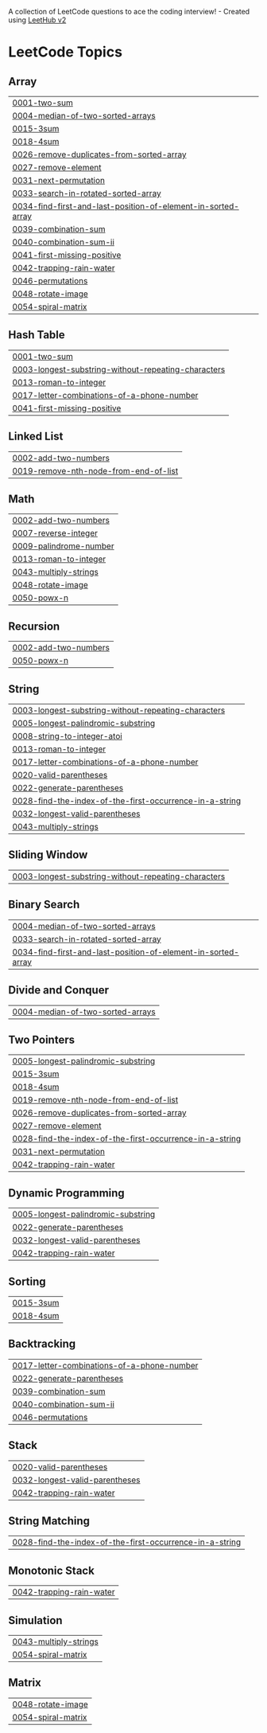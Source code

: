 A collection of LeetCode questions to ace the coding interview! - Created using [LeetHub v2](https://github.com/arunbhardwaj/LeetHub-2.0)
<!---LeetCode Topics Start-->
# LeetCode Topics
## Array
|  |
| ------- |
| [0001-two-sum](https://github.com/sherin456/leetcode/tree/master/0001-two-sum) |
| [0004-median-of-two-sorted-arrays](https://github.com/sherin456/leetcode/tree/master/0004-median-of-two-sorted-arrays) |
| [0015-3sum](https://github.com/sherin456/leetcode/tree/master/0015-3sum) |
| [0018-4sum](https://github.com/sherin456/leetcode/tree/master/0018-4sum) |
| [0026-remove-duplicates-from-sorted-array](https://github.com/sherin456/leetcode/tree/master/0026-remove-duplicates-from-sorted-array) |
| [0027-remove-element](https://github.com/sherin456/leetcode/tree/master/0027-remove-element) |
| [0031-next-permutation](https://github.com/sherin456/leetcode/tree/master/0031-next-permutation) |
| [0033-search-in-rotated-sorted-array](https://github.com/sherin456/leetcode/tree/master/0033-search-in-rotated-sorted-array) |
| [0034-find-first-and-last-position-of-element-in-sorted-array](https://github.com/sherin456/leetcode/tree/master/0034-find-first-and-last-position-of-element-in-sorted-array) |
| [0039-combination-sum](https://github.com/sherin456/leetcode/tree/master/0039-combination-sum) |
| [0040-combination-sum-ii](https://github.com/sherin456/leetcode/tree/master/0040-combination-sum-ii) |
| [0041-first-missing-positive](https://github.com/sherin456/leetcode/tree/master/0041-first-missing-positive) |
| [0042-trapping-rain-water](https://github.com/sherin456/leetcode/tree/master/0042-trapping-rain-water) |
| [0046-permutations](https://github.com/sherin456/leetcode/tree/master/0046-permutations) |
| [0048-rotate-image](https://github.com/sherin456/leetcode/tree/master/0048-rotate-image) |
| [0054-spiral-matrix](https://github.com/sherin456/leetcode/tree/master/0054-spiral-matrix) |
## Hash Table
|  |
| ------- |
| [0001-two-sum](https://github.com/sherin456/leetcode/tree/master/0001-two-sum) |
| [0003-longest-substring-without-repeating-characters](https://github.com/sherin456/leetcode/tree/master/0003-longest-substring-without-repeating-characters) |
| [0013-roman-to-integer](https://github.com/sherin456/leetcode/tree/master/0013-roman-to-integer) |
| [0017-letter-combinations-of-a-phone-number](https://github.com/sherin456/leetcode/tree/master/0017-letter-combinations-of-a-phone-number) |
| [0041-first-missing-positive](https://github.com/sherin456/leetcode/tree/master/0041-first-missing-positive) |
## Linked List
|  |
| ------- |
| [0002-add-two-numbers](https://github.com/sherin456/leetcode/tree/master/0002-add-two-numbers) |
| [0019-remove-nth-node-from-end-of-list](https://github.com/sherin456/leetcode/tree/master/0019-remove-nth-node-from-end-of-list) |
## Math
|  |
| ------- |
| [0002-add-two-numbers](https://github.com/sherin456/leetcode/tree/master/0002-add-two-numbers) |
| [0007-reverse-integer](https://github.com/sherin456/leetcode/tree/master/0007-reverse-integer) |
| [0009-palindrome-number](https://github.com/sherin456/leetcode/tree/master/0009-palindrome-number) |
| [0013-roman-to-integer](https://github.com/sherin456/leetcode/tree/master/0013-roman-to-integer) |
| [0043-multiply-strings](https://github.com/sherin456/leetcode/tree/master/0043-multiply-strings) |
| [0048-rotate-image](https://github.com/sherin456/leetcode/tree/master/0048-rotate-image) |
| [0050-powx-n](https://github.com/sherin456/leetcode/tree/master/0050-powx-n) |
## Recursion
|  |
| ------- |
| [0002-add-two-numbers](https://github.com/sherin456/leetcode/tree/master/0002-add-two-numbers) |
| [0050-powx-n](https://github.com/sherin456/leetcode/tree/master/0050-powx-n) |
## String
|  |
| ------- |
| [0003-longest-substring-without-repeating-characters](https://github.com/sherin456/leetcode/tree/master/0003-longest-substring-without-repeating-characters) |
| [0005-longest-palindromic-substring](https://github.com/sherin456/leetcode/tree/master/0005-longest-palindromic-substring) |
| [0008-string-to-integer-atoi](https://github.com/sherin456/leetcode/tree/master/0008-string-to-integer-atoi) |
| [0013-roman-to-integer](https://github.com/sherin456/leetcode/tree/master/0013-roman-to-integer) |
| [0017-letter-combinations-of-a-phone-number](https://github.com/sherin456/leetcode/tree/master/0017-letter-combinations-of-a-phone-number) |
| [0020-valid-parentheses](https://github.com/sherin456/leetcode/tree/master/0020-valid-parentheses) |
| [0022-generate-parentheses](https://github.com/sherin456/leetcode/tree/master/0022-generate-parentheses) |
| [0028-find-the-index-of-the-first-occurrence-in-a-string](https://github.com/sherin456/leetcode/tree/master/0028-find-the-index-of-the-first-occurrence-in-a-string) |
| [0032-longest-valid-parentheses](https://github.com/sherin456/leetcode/tree/master/0032-longest-valid-parentheses) |
| [0043-multiply-strings](https://github.com/sherin456/leetcode/tree/master/0043-multiply-strings) |
## Sliding Window
|  |
| ------- |
| [0003-longest-substring-without-repeating-characters](https://github.com/sherin456/leetcode/tree/master/0003-longest-substring-without-repeating-characters) |
## Binary Search
|  |
| ------- |
| [0004-median-of-two-sorted-arrays](https://github.com/sherin456/leetcode/tree/master/0004-median-of-two-sorted-arrays) |
| [0033-search-in-rotated-sorted-array](https://github.com/sherin456/leetcode/tree/master/0033-search-in-rotated-sorted-array) |
| [0034-find-first-and-last-position-of-element-in-sorted-array](https://github.com/sherin456/leetcode/tree/master/0034-find-first-and-last-position-of-element-in-sorted-array) |
## Divide and Conquer
|  |
| ------- |
| [0004-median-of-two-sorted-arrays](https://github.com/sherin456/leetcode/tree/master/0004-median-of-two-sorted-arrays) |
## Two Pointers
|  |
| ------- |
| [0005-longest-palindromic-substring](https://github.com/sherin456/leetcode/tree/master/0005-longest-palindromic-substring) |
| [0015-3sum](https://github.com/sherin456/leetcode/tree/master/0015-3sum) |
| [0018-4sum](https://github.com/sherin456/leetcode/tree/master/0018-4sum) |
| [0019-remove-nth-node-from-end-of-list](https://github.com/sherin456/leetcode/tree/master/0019-remove-nth-node-from-end-of-list) |
| [0026-remove-duplicates-from-sorted-array](https://github.com/sherin456/leetcode/tree/master/0026-remove-duplicates-from-sorted-array) |
| [0027-remove-element](https://github.com/sherin456/leetcode/tree/master/0027-remove-element) |
| [0028-find-the-index-of-the-first-occurrence-in-a-string](https://github.com/sherin456/leetcode/tree/master/0028-find-the-index-of-the-first-occurrence-in-a-string) |
| [0031-next-permutation](https://github.com/sherin456/leetcode/tree/master/0031-next-permutation) |
| [0042-trapping-rain-water](https://github.com/sherin456/leetcode/tree/master/0042-trapping-rain-water) |
## Dynamic Programming
|  |
| ------- |
| [0005-longest-palindromic-substring](https://github.com/sherin456/leetcode/tree/master/0005-longest-palindromic-substring) |
| [0022-generate-parentheses](https://github.com/sherin456/leetcode/tree/master/0022-generate-parentheses) |
| [0032-longest-valid-parentheses](https://github.com/sherin456/leetcode/tree/master/0032-longest-valid-parentheses) |
| [0042-trapping-rain-water](https://github.com/sherin456/leetcode/tree/master/0042-trapping-rain-water) |
## Sorting
|  |
| ------- |
| [0015-3sum](https://github.com/sherin456/leetcode/tree/master/0015-3sum) |
| [0018-4sum](https://github.com/sherin456/leetcode/tree/master/0018-4sum) |
## Backtracking
|  |
| ------- |
| [0017-letter-combinations-of-a-phone-number](https://github.com/sherin456/leetcode/tree/master/0017-letter-combinations-of-a-phone-number) |
| [0022-generate-parentheses](https://github.com/sherin456/leetcode/tree/master/0022-generate-parentheses) |
| [0039-combination-sum](https://github.com/sherin456/leetcode/tree/master/0039-combination-sum) |
| [0040-combination-sum-ii](https://github.com/sherin456/leetcode/tree/master/0040-combination-sum-ii) |
| [0046-permutations](https://github.com/sherin456/leetcode/tree/master/0046-permutations) |
## Stack
|  |
| ------- |
| [0020-valid-parentheses](https://github.com/sherin456/leetcode/tree/master/0020-valid-parentheses) |
| [0032-longest-valid-parentheses](https://github.com/sherin456/leetcode/tree/master/0032-longest-valid-parentheses) |
| [0042-trapping-rain-water](https://github.com/sherin456/leetcode/tree/master/0042-trapping-rain-water) |
## String Matching
|  |
| ------- |
| [0028-find-the-index-of-the-first-occurrence-in-a-string](https://github.com/sherin456/leetcode/tree/master/0028-find-the-index-of-the-first-occurrence-in-a-string) |
## Monotonic Stack
|  |
| ------- |
| [0042-trapping-rain-water](https://github.com/sherin456/leetcode/tree/master/0042-trapping-rain-water) |
## Simulation
|  |
| ------- |
| [0043-multiply-strings](https://github.com/sherin456/leetcode/tree/master/0043-multiply-strings) |
| [0054-spiral-matrix](https://github.com/sherin456/leetcode/tree/master/0054-spiral-matrix) |
## Matrix
|  |
| ------- |
| [0048-rotate-image](https://github.com/sherin456/leetcode/tree/master/0048-rotate-image) |
| [0054-spiral-matrix](https://github.com/sherin456/leetcode/tree/master/0054-spiral-matrix) |
<!---LeetCode Topics End-->